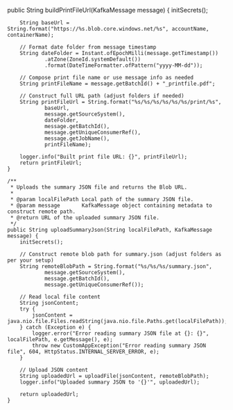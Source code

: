 public String buildPrintFileUrl(KafkaMessage message) {
        initSecrets();

        String baseUrl = String.format("https://%s.blob.core.windows.net/%s", accountName, containerName);

        // Format date folder from message timestamp
        String dateFolder = Instant.ofEpochMilli(message.getTimestamp())
                .atZone(ZoneId.systemDefault())
                .format(DateTimeFormatter.ofPattern("yyyy-MM-dd"));

        // Compose print file name or use message info as needed
        String printFileName = message.getBatchId() + "_printfile.pdf";

        // Construct full URL path (adjust folders if needed)
        String printFileUrl = String.format("%s/%s/%s/%s/%s/%s/print/%s",
                baseUrl,
                message.getSourceSystem(),
                dateFolder,
                message.getBatchId(),
                message.getUniqueConsumerRef(),
                message.getJobName(),
                printFileName);

        logger.info("Built print file URL: {}", printFileUrl);
        return printFileUrl;
    }

    /**
     * Uploads the summary JSON file and returns the Blob URL.
     *
     * @param localFilePath Local path of the summary JSON file.
     * @param message       KafkaMessage object containing metadata to construct remote path.
     * @return URL of the uploaded summary JSON file.
     */
    public String uploadSummaryJson(String localFilePath, KafkaMessage message) {
        initSecrets();

        // Construct remote blob path for summary.json (adjust folders as per your setup)
        String remoteBlobPath = String.format("%s/%s/%s/summary.json",
                message.getSourceSystem(),
                message.getBatchId(),
                message.getUniqueConsumerRef());

        // Read local file content
        String jsonContent;
        try {
            jsonContent = java.nio.file.Files.readString(java.nio.file.Paths.get(localFilePath));
        } catch (Exception e) {
            logger.error("Error reading summary JSON file at {}: {}", localFilePath, e.getMessage(), e);
            throw new CustomAppException("Error reading summary JSON file", 604, HttpStatus.INTERNAL_SERVER_ERROR, e);
        }

        // Upload JSON content
        String uploadedUrl = uploadFile(jsonContent, remoteBlobPath);
        logger.info("Uploaded summary JSON to '{}'", uploadedUrl);

        return uploadedUrl;
    }
